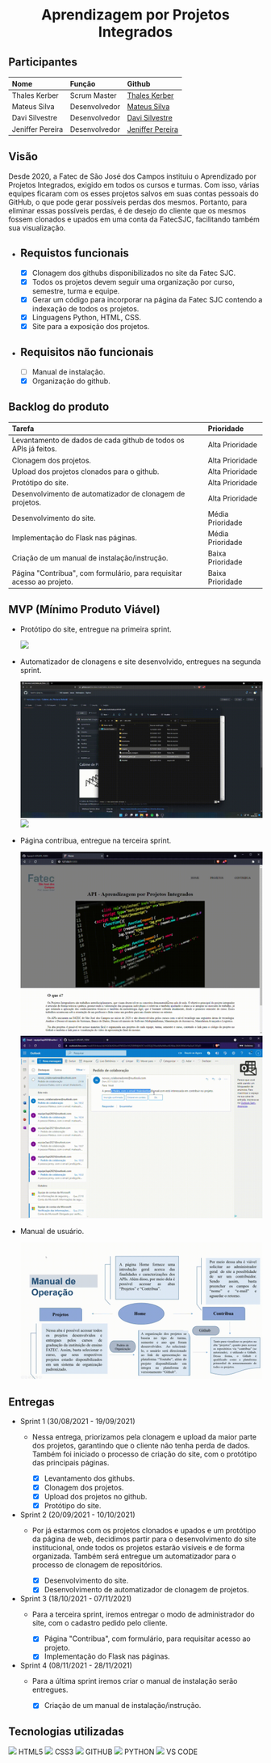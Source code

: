 <h1 align="center">
  Aprendizagem por Projetos Integrados
  
  
</h1>
  
  
  
<h2>Participantes</h2>
  
Nome | Função | Github
:--- | :--- | :---
Thales Kerber |Scrum Master | [Thales Kerber](https://github.com/thaleskerber)
Mateus Silva | Desenvolvedor | [Mateus Silva](https://github.com/mateushlsilva)
Davi Silvestre | Desenvolvedor | [Davi Silvestre](https://github.com/silvestredavi)
Jeniffer Pereira | Desenvolvedor | [Jeniffer Pereira](https://github.com/jennyads) 

<h2>Visão</h2>

  Desde 2020, a Fatec de São José dos Campos instituiu o Aprendizado por Projetos Integrados, exigido em todos os cursos e turmas. Com isso, várias equipes ficaram com os esses projetos salvos em suas contas pessoais do GitHub, o que pode gerar possíveis perdas dos mesmos. Portanto, para eliminar essas possíveis perdas, é de desejo do cliente que os mesmos fossem clonados e upados em uma conta da FatecSJC, facilitando também sua visualização.

* Requistos funcionais
   ---
   - [x] Clonagem dos githubs disponibilizados no site da Fatec SJC.
   - [x] Todos os projetos devem seguir uma organização por curso, semestre, turma e equipe.
   - [x] Gerar um código para incorporar na página da Fatec SJC contendo a indexação de todos os projetos.
   - [x] Linguagens Python, HTML, CSS.
   - [x] Site para a exposição dos projetos.

* Requisitos não funcionais
  ---
  - [ ] Manual de instalação.
  - [x] Organização do github.
  
<h2>Backlog do produto</h2>

Tarefa | Prioridade
:--- | :--- |
Levantamento de dados de cada github de todos os APIs já feitos. | Alta Prioridade
Clonagem dos projetos. | Alta Prioridade
Upload dos projetos clonados para o github. | Alta Prioridade
Protótipo do site. | Alta Prioridade
Desenvolvimento de automatizador de clonagem de projetos. | Alta Prioridade
Desenvolvimento do site. | Média Prioridade
Implementação do Flask nas páginas. | Média Prioridade
Criação de um manual de instalação/instrução. | Baixa Prioridade
Página "Contribua", com formulário, para requisitar acesso ao projeto. | Baixa Prioridade

<h2>MVP (Mínimo Produto Viável)</h2>

   * Protótipo do site, entregue na primeira sprint.
   
     <img src="imagens/gif protótipo.gif"/>
     
   * Automatizador de clonagens e site desenvolvido, entregues na segunda sprint.
   
     <img src="imagens/automatizador_sprint2.gif"/>
     <img src="imagens/site_sprint2.gif"/>
     
   * Página contribua, entregue na terceira sprint.
   
     <img src="imagens/pagina_contribua.gif"/>
     <img src="imagens/email.gif"/>

   * Manual de usuário.

     <img src="imagens/manual.gif"/>
     
     
<h2>Entregas</h2>

* Sprint 1 (30/08/2021 - 19/09/2021)
   - Nessa entrega, priorizamos pela clonagem e upload da maior parte dos projetos, garantindo que o cliente não tenha perda de dados. Também foi iniciado o processo de criação do site, com o protótipo das principais páginas.
   
     
     - [x] Levantamento dos githubs.
     - [x] Clonagem dos projetos.
     - [x] Upload dos projetos no github.
     - [x] Protótipo do site.

* Sprint 2 (20/09/2021 - 10/10/2021)
   - Por já estarmos com os projetos clonados e upados e um protótipo da página de web, decidimos partir para o desenvolvimento do site institucional, onde todos os projetos estarão visíveis e de forma organizada. Também será entregue um automatizador para o processo de clonagem de repositórios.
     
      - [x] Desenvolvimento do site.
      - [x] Desenvolvimento de automatizador de clonagem de projetos.
   
* Sprint 3 (18/10/2021 - 07/11/2021)
   - Para a terceira sprint, iremos entregar o modo de administrador do site, com o cadastro pedido pelo cliente. 
   
      - [x] Página "Contribua", com formulário, para requisitar acesso ao projeto.
      - [x] Implementação do Flask nas páginas.

* Sprint 4 (08/11/2021 - 28/11/2021)
   - Para a última sprint iremos criar o manual de instalação serão entregues.
   
      - [x] Criação de um manual de instalação/instrução.

<h2>Tecnologias utilizadas</h2>

  <div>
  <img width="50 rem" src="https://cdn.jsdelivr.net/gh/devicons/devicon/icons/html5/html5-original.svg"/> HTML5
  <img width="50 rem" src="https://cdn.jsdelivr.net/gh/devicons/devicon/icons/css3/css3-original.svg"/> CSS3
  <img width="50 rem" src="https://cdn.jsdelivr.net/gh/devicons/devicon/icons/github/github-original.svg"/> GITHUB
  <img width="50 rem" src="https://cdn.jsdelivr.net/gh/devicons/devicon/icons/python/python-original.svg"/> PYTHON
  <img width="50 rem" src="https://cdn.jsdelivr.net/gh/devicons/devicon/icons/vscode/vscode-original.svg"/> VS CODE
  </div>



